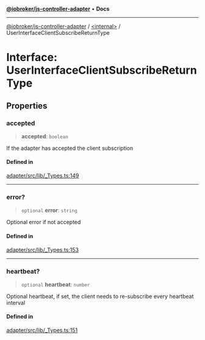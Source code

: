 [**@iobroker/js-controller-adapter**](../../README.md) • **Docs**

***

[@iobroker/js-controller-adapter](../../globals.md) / [\<internal\>](../README.md) / UserInterfaceClientSubscribeReturnType

# Interface: UserInterfaceClientSubscribeReturnType

## Properties

### accepted

> **accepted**: `boolean`

If the adapter has accepted the client subscription

#### Defined in

[adapter/src/lib/\_Types.ts:149](https://github.com/ioBroker/ioBroker.js-controller/blob/b499d83cda369ad8a77cd1584bbda2b5b44bf993/packages/adapter/src/lib/_Types.ts#L149)

***

### error?

> `optional` **error**: `string`

Optional error if not accepted

#### Defined in

[adapter/src/lib/\_Types.ts:153](https://github.com/ioBroker/ioBroker.js-controller/blob/b499d83cda369ad8a77cd1584bbda2b5b44bf993/packages/adapter/src/lib/_Types.ts#L153)

***

### heartbeat?

> `optional` **heartbeat**: `number`

Optional heartbeat, if set, the client needs to re-subscribe every heartbeat interval

#### Defined in

[adapter/src/lib/\_Types.ts:151](https://github.com/ioBroker/ioBroker.js-controller/blob/b499d83cda369ad8a77cd1584bbda2b5b44bf993/packages/adapter/src/lib/_Types.ts#L151)
